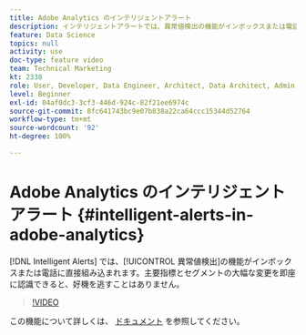 ```yaml
---
title: Adobe Analytics のインテリジェントアラート
description: インテリジェントアラートでは、異常値検出の機能がインボックスまたは電話に直接組み込まれます。主要指標とセグメントの大幅な変更を即座に認識できると、好機を逃すことはありません。
feature: Data Science
topics: null
activity: use
doc-type: feature video
team: Technical Marketing
kt: 2338
role: User, Developer, Data Engineer, Architect, Data Architect, Admin, Leader
level: Beginner
exl-id: 04af0dc3-3cf3-446d-924c-82f21ee6974c
source-git-commit: 8fc641743bc9e07b838a22ca64ccc15344d52764
workflow-type: tm+mt
source-wordcount: '92'
ht-degree: 100%

---
```


# Adobe Analytics のインテリジェントアラート {#intelligent-alerts-in-adobe-analytics}

[!DNL Intelligent Alerts] では、[!UICONTROL 異常値検出]の機能がインボックスまたは電話に直接組み込まれます。主要指標とセグメントの大幅な変更を即座に認識できると、好機を逃すことはありません。

>[!VIDEO](https://video.tv.adobe.com/v/25446/?quality=12&learn=on)

この機能について詳しくは、 [ドキュメント](https://experienceleague.adobe.com/docs/analytics/analyze/analysis-workspace/virtual-analyst/intelligent-alerts/intellligent-alerts.html?lang=ja) を参照してください。
